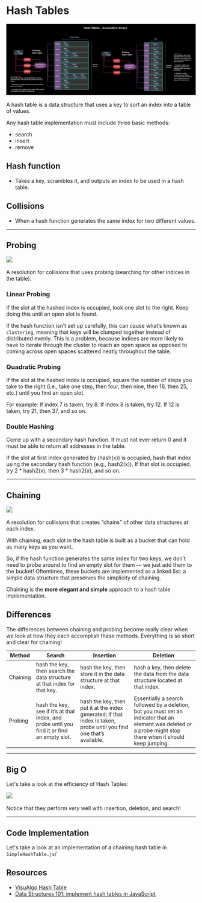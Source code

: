 # Hash Tables

![](../../images/hashtables.png)

A hash table is a data structure that uses a key to sort an index into a table of values.	

Any hash table implementation must include three basic methods:
- search
- insert
- remove

## Hash function	
- Takes a key, scrambles it, and outputs an index to be used in a hash table.

## Collisions 
- When a hash function generates the same index for two different values.

___
## Probing

![](https://www.educative.io/api/page/4910944193871872/image/download/5691071517425664)

A resolution for collisions that uses probing (searching for other indices in the table).	

### Linear Probing
If the slot at the hashed index is occupied, look one slot to the right. Keep doing this until an open slot is found.

If the hash function isn’t set up carefully, this can cause what’s known as `clustering`, meaning that keys will be clumped together instead of distributed evenly. This is a problem, because indices are more likely to have to iterate through the cluster to reach an open space as opposed to coming across open spaces scattered neatly throughout the table.

### Quadratic Probing
If the slot at the hashed index is occupied, square the number of steps you take to the right (i.e., take one step, then four, then nine, then 16, then 25, etc.) until you find an open slot.

For example: If index 7 is taken, try 8. If index 8 is taken, try 12. If 12 is taken, try 21, then 37, and so on.

### Double Hashing
Come up with a secondary hash function. It must not ever return 0 and it must be able to return all addresses in the table.

If the slot at first index generated by (hash(x)) is occupied, hash that index using the secondary hash function (e.g., hash2(x)). If that slot is occupied, try 2 * hash2(x), then 3 * hash2(x), and so on.

___
## Chaining 

![](https://www.educative.io/api/page/4910944193871872/image/download/4810203387133952)

A resolution for collisions that creates “chains” of other data structures at each index.	

With chaining, each slot in the hash table is built as a bucket that can hold as many keys as you want. 

So, if the hash function generates the same index for two keys, we don’t need to probe around to find an empty slot for them — we just add them to the bucket! Oftentimes, these buckets are implemented as a linked list: a simple data structure that preserves the simplicity of chaining. 

Chaining is the **more elegant and simple** approach to a hash table implementation.

## Differences
The differences between chaining and probing become really clear when we look at how they each accomplish these methods. Everything is so short and clear for chaining!

| Method | Search |  Insertion | Deletion |
| --- | --- | --- | --- |
| Chaining | hash the key, then search the data structure at that index for that key. | hash the key, then store it in the data structure at that index. | hash a key, then delete the data from the data structure located at that index. |
| Probing | hash the key, see if it’s at that index, and probe until you find it or find an empty slot.	 | hash the key, then put it at the index generated; if that index is taken, probe until you find one that’s available. | Essentially a search followed by a deletion, but you must set an indicator that an element was deleted or a probe might stop there when it should keep jumping.	 |
	
___
## Big O
Let's take a look at the efficiency of Hash Tables:

![](https://external-content.duckduckgo.com/iu/?u=https%3A%2F%2Fcdn-images-1.medium.com%2Fmax%2F2600%2F1*TXcoRpFxDTdRl0YYawE3XA.png)

Notice that they perform _very_ well with insertion, deletion, and search!
___
## Code Implementation
Let's take a look at an implementation of a chaining hash table in `SimpleHashTable.js`/

## Resources
- [VisuAlgo Hash Table](https://visualgo.net/en/hashtable)
- [Data Structures 101: implement hash tables in JavaScript](https://www.educative.io/blog/data-strucutres-hash-table-javascript)